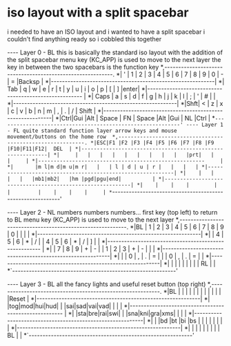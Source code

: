 # iso layout with a split spacebar

i needed to have an ISO layout
and i wanted to have a split spacebar
i couldn't find anything ready so i cobbled this together



---- Layer 0 - BL
this is basically the standard iso layout with the addition of the split spacebar
menu key (KC_APP) is used to move to the next layer
the key in between the two spacebars is the function key
 *,-----------------------------------------------------------.
 *| ' | 1 | 2 | 3 | 4 | 5 | 6 | 7 | 8 | 9 | 0 | - | = |Backsp |
 *|-----------------------------------------------------------|
 *| Tab | q | w | e | r | t | y | u | i | o | p | [ | ] |enter|
 *|------------------------------------------------------     |
 *| Caps  | a | s | d | f | g | h | j | k | l | ; | ' | # |   |
 *|-----------------------------------------------------------|
 *|Shft| < | z | x | c | v | b | n | m | , | . | / |  Shift   |
 *|-----------------------------------------------------------|
 *|Ctrl|Gui |Alt | Space  | FN |  Space  |Alt |Gui | NL |Ctrl |
 *`-----------------------------------------------------------'
---- Layer 1 - FL
quite standard function layer
arrow keys and mouse movement/buttons on the home row 
 *,-----------------------------------------------------------.
 *|ESC|F1 |F2 |F3 |F4 |F5 |F6 |F7 |F8 |F9 |F10|F11|F12|  DEL  |
 *|-----------------------------------------------------------|
 *|     |   |   |   |   |   |   |   |   |   |prt|   |   |     |
 *|------------------------------------------------------     |
 *|       |m l|m d|m u|m r|   |   | l | d | u | r |   |   |   |
 *|-----------------------------------------------------------|
 *|    |   |   |   |   |mb1|mb2|   |hm |pgd|pgu|end|          |
 *|-----------------------------------------------------------|
 *|    |    |    |        |    |         |    |    |    |     |
 *`-----------------------------------------------------------'

---- Layer 2 - NL
numbers numbers numbers...
first key (top left) to return to BL
menu key (KC_APP) is used to move to the next layer
 *,-----------------------------------------------------------.
 *|BL | 1 | 2 | 3 | 4 | 5 | 6 | 7 | 8 | 9 | 0 |   |   |       |
 *|-----------------------------------------------------------|
 *|     | 4 | 5 | 6 | * | / |   | 4 | 5 | 6 | * | / | ] |     |
 *|------------------------------------------------------     |
 *|       | 7 | 8 | 9 | + | - |   | 1 | 2 | 3 | + | - |   |   |
 *|-----------------------------------------------------------|
 *|    |   | 0 | , | . | = |   |   | 0 | , | . | = |      |
 *|-----------------------------------------------------------|
 *|    |    |    |        |    |         |    |    | RL |     |
 *`-----------------------------------------------------------'
 
---- Layer 3 - BL
all the fancy lights
and useful reset button  (top right)
 *,-----------------------------------------------------------.
 *|BL |   |   |   |   |   |   |   |   |   |   |   |   |Reset  |
 *|-----------------------------------------------------------|
 *|     |tog|mod|hui|hud|   |   |sai|sad|vai|vad|   |   |     |
 *|------------------------------------------------------     |
 *|       |sta|bre|rai|swi|   |   |sna|kni|gra|xms|   |   |   |
 *|-----------------------------------------------------------|
 *|    |   |bd |bt |bi |bs |   |   |   |   |   |   |          |
 *|-----------------------------------------------------------|
 *|    |    |    |        |    |         |    |    | BL |     |
 *`-----------------------------------------------------------' 
 